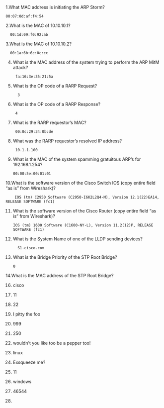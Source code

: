 1.What MAC address is initiating the ARP Storm?
    
    00:07:0d:af:f4:54  
2.What is the MAC of 10.10.10.1?

      00:1d:09:f0:92:ab
3.What is the MAC of 10.10.10.2?

      00:1a:6b:6c:0c:cc

4. What is the MAC address of the system trying to perform the ARP MitM attack?

        fa:16:3e:35:21:5a

5. What is the OP code of a RARP Request?

         3

6. What is the OP code of a RARP Response?

        4
7. What is the RARP requestor’s MAC?

        00:0c:29:34:0b:de

8. What was the RARP requestor’s resolved IP address?

        10.1.1.100
9.   What is the MAC of the system spamming gratuitous ARP’s for 192.168.1.254?

         00:00:5e:00:01:01
10.What is the software version of the Cisco Switch IOS (copy entire field “as is” from Wireshark)? 

        IOS (tm) C2950 Software (C2950-I6K2L2Q4-M), Version 12.1(22)EA14, RELEASE SOFTWARE (fc1)
11. What is the software version of the Cisco Router (copy entire field “as is” from Wireshark)?

        IOS (tm) 1600 Software (C1600-NY-L), Version 11.2(12)P, RELEASE SOFTWARE (fc1)
12. What is the System Name of one of the LLDP sending devices?

          S1.cisco.com
13. What is the Bridge Priority of the STP Root Bridge?

        0
14.What is the MAC address of the STP Root Bridge?

      
16. cisco

17. 11

18. 22

19. I pitty the foo

20. 999

21. 250

22. wouldn't you like too be a pepper too!

23. linux

24. Exsqueeze me?

25. 11

26. windows

27. 46544

28. 
